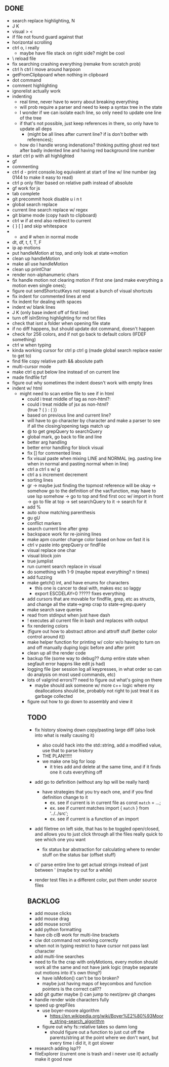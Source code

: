 ## DONE
- search replace highlighting, N
- J K
- visual > <
- if file not found guard against that
- horizontal scrolling
- ctrl o, i really
  - maybe have file stack on right side? might be cool
- \ reload file
- fix searching crashing everything (remake from scratch prob)
- ctrl h ctrl l move around harpoon
- getFromClipbpoard when nothing in clipboard
- dot command
- comment highlighting
- ignorelist actually work
- indenting
    - real time, never have to worry about breaking everything
    - will prob require a parser and need to keep a syntax tree in the state
    - I wonder if we can isolate each line, so only need to update one line of the tree
    - if that's not possible, just keep references in there, so only have to update all deps
        - (might be all lines after current line? if is don't bother with references);
    - how do I handle wrong indenations? thinking putting ghost red text after badly indented line and having red background line number
- start ctrl p with all highlighted
- gf
- commenting
- ctrl d - print console.log equivalent at start of line w/ line number (eg 0144 to make it easy to read)
- ctrl p only filter based on relative path instead of absolute
- gf work for js
- tab complete
- git precommit hook disable u i n t
- global search replace
- current line search replace w/ regex
- git blame mode (copy hash to clipboard)
- ctrl w if at end also redirect to current
- { } [ ] and skip whitespace
- * and # when in normal mode
- dt, df, t, f, T, F
- ip ap motions
- put handleMotion at top, and only look at state->motion
- clean up handleMotion
- make all use handleMotion
- clean up printChar
- render non-alphanumeric chars
- fix handle motion not clearing motion if first one (and make everything a motion even single ones);
- figure out sendShortcutKeys not repeat a bunch of visual shortcuts
- fix indent for commented lines at end
- fix indent for dealing with spaces
- indent w/ blank lines
- J K (only base indent off of first line)
- turn off isInString highlighting for md txt files
- check that isnt a folder when opening file state
- if no diff happens, but should update dot command, doesn't happen
- check for 256 colors, and if not go back to default colors (IFDEF something)
- ctrl w when typing
- kinda working cursor for ctrl p ctrl g (made global search replace easier to get to)
- find file copy relative path && absolute path
- multi-cursor mode
- make ctrl q put below line instead of on current line
- made findfile fzf
- figure out why sometimes the indent doesn't work with empty lines
- indent w/ html
    - might need to scan entire file to see if in html
        - could i treat middle of tag as non-html?:
            <div
                classname="one"
                id="two"
                label="three"
            >
        - could i treat middle of jsx as non-html?
            <div>
                {true ? (
                    <Table />
                ) : (
                    <Row />
                )}
            </div>
    - based on previous line and current line?
    - will have to go character by character and make a parser to see if all the closing/opening tags match up
- @ to get grepQuery to searchQuery
- global mark, go back to file and line
- better arg handling
- better error handling for block visual
- fix [] for commented lines
- fix visual paste when mixing LINE and NORMAL (eg. pasting line when in normal and pasting normal when in line)
- ctrl a ctrl s w/ g
- ctrl a s increment decrement
- sorting lines
- gr
    -> maybe just finding the topmost reference will be okay
    -> somehow go to the definition of the var/function, may have to use lsp somehow
    -> go to top and find first occ w/ import in front -> go to file at top -> set searchQuery to it -> search for it
- add %
- auto show matching parenthesis
- gu gU
- conflict markers
- search current line after grep
- backspace work for re-joining lines
- make apm counter change color based on how on fast it is
- ctrl v paste into grepQuery or findFile
- visual replace one char
- visual block join
- true jumplist
- run current search replace in visual
- do something with 1-9 (maybe repeat everything? n times)
- add fuzzing
- make getch() int, and have enums for characters
    - this one is cancer to deal with, makes esc so laggy
    - export ESCDELAY=0 ????? fixes everything
- add cursors that are movable for findfile, grep, etc as structs, and change all the state->grep crap to state->grep.query
- make search save queries
- read from stdinput when just have dash
- ! executes all current file in bash and replaces with output
- fix rendering colors
- (figure out how to abstract attron and attroff stuff (better color control around it))
- make helper function for printing w/ color w/o having to turn on and off manually duping logic before and after print
- clean up all the render code
- backup file (some way to debug?? dump entire state when segfault error happns like edit js had)
- logging file (per session log all keypresses, in what order so can do analysis on most used commands, etc)
- lots of valgrind errors?? need to figure out what's going on there
    - maybe should ask someone w/ more c++ logic where my deallocations should be, probably not right to just treat it as garbage collected
- figure out how to go down to assembly and view it

## TODO
- fix history slowing down copy/pasting large diff (also look into what is really causing it)
    - also could hack into the std::string, add a modified value, use that to parse history
    - THE PLAN!!!!!!
    - we make one big for loop
        - it tries add and delete at the same time, and if it finds one it cuts everything off

- add go to definition (without any lsp will be really hard)
    - have strategies that you try each one, and if you find definition change to it
        - ex. see if current is in current file as const `match` = ...;
        - ex. see if current matches import { `match` } from '../../src';
        - ex. see if current is a function of an import

- add filetree on left side, that has to be toggled open/closed, and allows you to just click through all the files really quick to see which one you want
    - fix status bar abstraction for calculating where to render stuff on the status bar (offset stuff)

- ci' parse entire line to get actual strings instead of just between ' (maybe try out for a while)

- render test files in a different color, put them under source files

## BACKLOG
- add mouse clicks
- add mouse drag
- add mouse scroll
- add python formatting
- have cib ciB work for multi-line brackets
- ciw dot command not working correctly
- when not in typing restrict to have cursor not pass last character
- add multi-line searches
- need to fix the crap with onlyMotions, every motion should work all the same and not have jank logic (maybe separate out motions into it's own thing?)
    - have isMotion() can't be too broken?
    - maybe just having maps of keycombos and function pointers is the correct call??
- add git gutter maybe () can jump to next/prev git changes
- handle render wide characters fully
- speed up grepFiles
    - use boyer-moore algorithm
        - https://en.wikipedia.org/wiki/Boyer%E2%80%93Moore_string-search_algorithm
    - figure out why fs::relative takes so damn long
        - should figure out a function to just cut off the parents/string at the point where we don't want, but every time i did it, it got slower
- research adding lsp??
- fileExplorer (current one is trash and i never use it) actually make it good now
